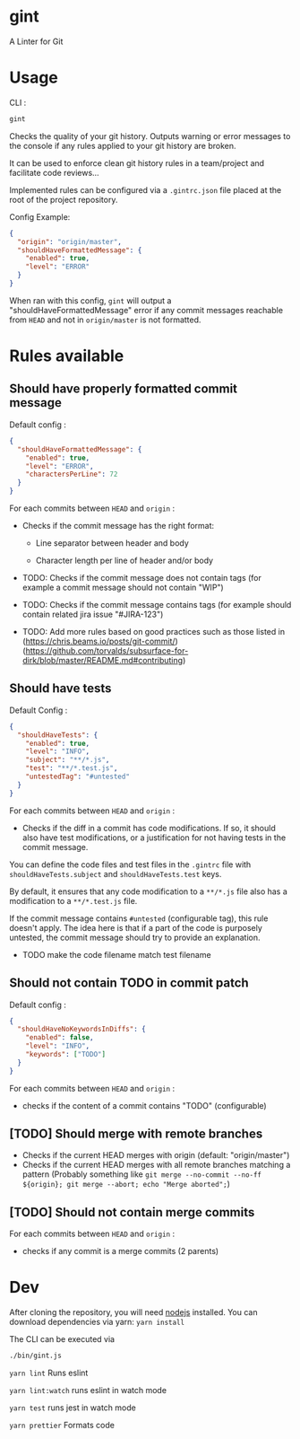 # gint

A Linter for Git

# Usage

CLI :

```sh
gint
```

Checks the quality of your git history.
Outputs warning or error messages to the console if any rules applied to your git history are broken.

It can be used to enforce clean git history rules in a team/project and facilitate code reviews...

Implemented rules can be configured via a `.gintrc.json` file placed at the root of the project repository.

Config Example:

```json
{
  "origin": "origin/master",
  "shouldHaveFormattedMessage": {
    "enabled": true,
    "level": "ERROR"
  }
}
```

When ran with this config, `gint` will output a "shouldHaveFormattedMessage" error if any commit messages reachable from `HEAD` and not in `origin/master` is not formatted.

# Rules available

## Should have properly formatted commit message

Default config :

```json
{
  "shouldHaveFormattedMessage": {
    "enabled": true,
    "level": "ERROR",
    "charactersPerLine": 72
  }
}
```

For each commits between `HEAD` and `origin` :

- Checks if the commit message has the right format:

  - Line separator between header and body

  - Character length per line of header and/or body

- TODO: Checks if the commit message does not contain tags (for example a commit message should not contain "WIP")

- TODO: Checks if the commit message contains tags (for example should contain related jira issue "#JIRA-123")

- TODO: Add more rules based on good practices such as those listed in (https://chris.beams.io/posts/git-commit/) (https://github.com/torvalds/subsurface-for-dirk/blob/master/README.md#contributing)

## Should have tests

Default Config :

```json
{
  "shouldHaveTests": {
    "enabled": true,
    "level": "INFO",
    "subject": "**/*.js",
    "test": "**/*.test.js",
    "untestedTag": "#untested"
  }
}
```

For each commits between `HEAD` and `origin` :

- Checks if the diff in a commit has code modifications. If so, it should also have test modifications, or a justification for not having tests in the commit message.

You can define the code files and test files in the `.gintrc` file with `shouldHaveTests.subject` and `shouldHaveTests.test` keys.

By default, it ensures that any code modification to a `**/*.js` file also has a modification to a `**/*.test.js` file.

If the commit message contains `#untested` (configurable tag), this rule doesn't apply.
The idea here is that if a part of the code is purposely untested, the commit message should try to provide an explanation.

- TODO make the code filename match test filename

## Should not contain TODO in commit patch

Default config :

```json
{
  "shouldHaveNoKeywordsInDiffs": {
    "enabled": false,
    "level": "INFO",
    "keywords": ["TODO"]
  }
}
```

For each commits between `HEAD` and `origin` :

- checks if the content of a commit contains "TODO" (configurable)

## [TODO] Should merge with remote branches

- Checks if the current HEAD merges with origin (default: "origin/master")
- Checks if the current HEAD merges with all remote branches matching a pattern
  (Probably something like `git merge --no-commit --no-ff ${origin}; git merge --abort; echo "Merge aborted";`)

## [TODO] Should not contain merge commits

For each commits between `HEAD` and `origin` :

- checks if any commit is a merge commits (2 parents)

# Dev

After cloning the repository, you will need [nodejs](https://nodejs.org/en/download/package-manager) installed.
You can download dependencies via yarn: `yarn install`

The CLI can be executed via

```sh
./bin/gint.js
```

`yarn lint` Runs eslint

`yarn lint:watch` runs eslint in watch mode

`yarn test` runs jest in watch mode

`yarn prettier` Formats code
